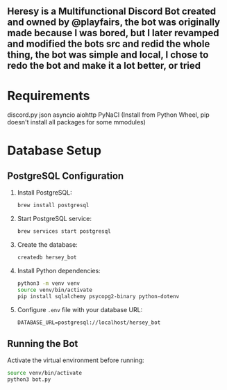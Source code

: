 ## Heresy is a Multifunctional Discord Bot created and owned by @playfairs, the bot was originally made because I was bored, but I later revamped and modified the bots src and redid the whole thing, the bot was simple and local, I chose to redo the bot and make it a lot better, or tried


# Requirements

discord.py
json
asyncio
aiohttp
PyNaCl (Install from Python Wheel, pip doesn't install all packages for some mmodules)

# Database Setup

## PostgreSQL Configuration

1. Install PostgreSQL:
   ```bash
   brew install postgresql
   ```

2. Start PostgreSQL service:
   ```bash
   brew services start postgresql
   ```

3. Create the database:
   ```bash
   createdb hersey_bot
   ```

4. Install Python dependencies:
   ```bash
   python3 -m venv venv
   source venv/bin/activate
   pip install sqlalchemy psycopg2-binary python-dotenv
   ```

5. Configure `.env` file with your database URL:
   ```
   DATABASE_URL=postgresql://localhost/hersey_bot
   ```

## Running the Bot

Activate the virtual environment before running:
```bash
source venv/bin/activate
python3 bot.py
```

